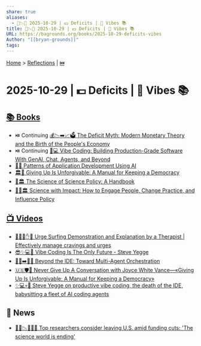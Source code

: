 ```yaml
---
share: true
aliases:
  - 📅📉🤖 2025-10-29 | 💵 Deficits | 🤖 Vibes 📚
title: 📅📉🤖 2025-10-29 | 💵 Deficits | 🤖 Vibes 📚
URL: https://bagrounds.org/books/2025-10-29-deficits-vibes
Author: "[[bryan-grounds]]"
tags:
---
```

[Home](../index.md) > [Reflections](./index.md) | [⏮️](./2025-10-28.md)  
# 2025-10-29 | 💵 Deficits | 🤖 Vibes 📚  
## [📚 Books](../books/index.md)  
- ⏯️ Continuing [💰📉➡️📈🗳️ The Deficit Myth: Modern Monetary Theory and the Birth of the People's Economy](../books/the-deficit-myth.md)  
- ⏯️ Continuing [🤖💻 Vibe Coding: Building Production-Grade Software With GenAI, Chat, Agents, and Beyond](../books/vibe-coding-building-production-grade-software-with-genai-chat-agents-and-beyond.md)  
- [🤖🧩 Patterns of Application Development Using AI](../books/patterns-of-application-development-using-ai.md)  
- [🏛️💪 Giving Up Is Unforgivable: A Manual for Keeping a Democracy](../books/giving-up-is-unforgivable-a-manual-for-keeping-a-democracy.md)  
- [🧪🏛️ The Science of Science Policy: A Handbook](../books/the-science-of-science-policy-a-handbook.md)  
- [🧪📣🏛️ Science with Impact: How to Engage People, Change Practice, and Influence Policy](../books/science-with-impact-how-to-engage-people-change-practice-and-influence-policy.md)  
  
## [📺 Videos](../videos/index.md)  
- [🌊🏄‍♂️✋🧠 Urge Surfing Demonstration and Explanation by a Therapist | Effectively manage cravings and urges](../videos/urge-surfing-demonstration-and-explanation-by-a-therapist-effectively-manage-cravings-and-urges.md)  
- [😎✨💻🔮 Vibe Coding Is The Only Future - Steve Yegge](../videos/vibe-coding-is-the-only-future-steve-yegge.md)  
- [👨‍💻➡️🤖🧩 Beyond the IDE: Toward Multi-Agent Orchestration](../videos/beyond-the-ide-toward-multi-agent-orchestration.md)  
- [🇺🇸🛡️💪 Never Give Up A Conversation with Joyce White Vance—«Giving Up Is Unforgivable: A Manual for Keeping a Democracy»](../videos/a-conversation-with-joyce-white-vance-giving-up-is-unforgivable-a-manual-for-keeping-a-democracy.md)  
- [✨💻💀🤖 Steve Yegge on productive vibe coding, the death of the IDE, babysitting a fleet of AI coding agents](../videos/steve-yegge-on-productive-vibe-coding-the-death-of-the-ide-babysitting-a-fleet-of-ai-coding-agents.md)  
  
## 📰 News  
- [🧑‍🔬📉🇺🇸🔚 Top researchers consider leaving U.S. amid funding cuts: 'The science world is ending'](../videos/top-researchers-consider-leaving-us-amid-funding-cuts-the-science-world-is-ending.md)